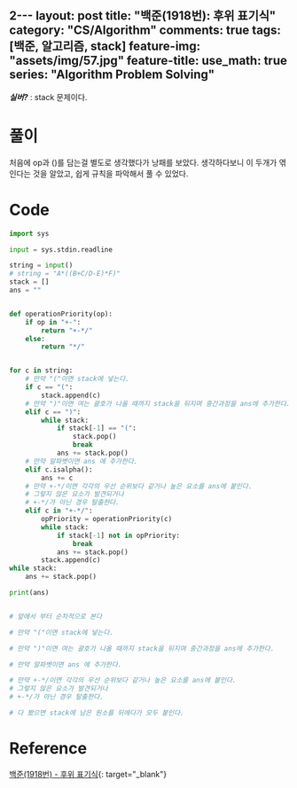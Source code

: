 2---
layout: post
title: "백준(1918번): 후위 표기식"
category: "CS/Algorithm"
comments: true
tags: [백준, 알고리즘, stack]
feature-img: "assets/img/57.jpg"
feature-title:
use_math: true
series: "Algorithm Problem Solving"
---

**_실버?_** : stack 문제이다.

# 풀이

처음에 op과 ()를 담는걸 별도로 생각했다가 낭패를 보았다. 생각하다보니 이 두개가 엮인다는 것을 알았고, 쉽게 규칙을 파악해서 풀 수 있었다.


# Code

```python
import sys

input = sys.stdin.readline

string = input()
# string = "A*((B+C/D-E)*F)"
stack = []
ans = ""


def operationPriority(op):
    if op in "+-":
        return "+-*/"
    else:
        return "*/"


for c in string:
    # 만약 "("이면 stack에 넣는다.
    if c == "(":
        stack.append(c)
    # 만약 ")"이면 여는 괄호가 나올 때까지 stack을 뒤지며 중간과정을 ans에 추가한다.
    elif c == ")":
        while stack:
            if stack[-1] == "(":
                stack.pop()
                break
            ans += stack.pop()
    # 만약 알파벳이면 ans 에 추가한다.
    elif c.isalpha():
        ans += c
    # 만약 +-*/이면 각각의 우선 순위보다 같거나 높은 요소를 ans에 붙인다.
    # 그렇지 않은 요소가 발견되거나
    # +-*/가 아닌 경우 탈출한다.
    elif c in "+-*/":
        opPriority = operationPriority(c)
        while stack:
            if stack[-1] not in opPriority:
                break
            ans += stack.pop()
        stack.append(c)
while stack:
    ans += stack.pop()

print(ans)


# 앞에서 부터 순차적으로 본다

# 만약 "("이면 stack에 넣는다.

# 만약 ")"이면 여는 괄호가 나올 때까지 stack을 뒤지며 중간과정을 ans에 추가한다.

# 만약 알파벳이면 ans 에 추가한다.

# 만약 +-*/이면 각각의 우선 순위보다 같거나 높은 요소를 ans에 붙인다.
# 그렇지 않은 요소가 발견되거나
# +-*/가 아닌 경우 탈출한다.

# 다 봤으면 stack에 남은 원소를 뒤에다가 모두 붙인다.
```


# Reference

[백준(1918번) - 후위 표기식](https://www.acmicpc.net/problem/1918){: target="\_blank"}
